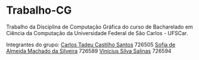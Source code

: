 # Trabalho-CG
Trabalho da Disciplina de Computação Gráfica do curso de Bacharelado em Ciência da Computação da Universidade Federal de São Carlos - UFSCar.

Integrantes do grupo:
[Carlos Tadeu Castilho Santos](https://github.com/CarlosTadeu)        726505
[Sofia de Almeida Machado da Silveira](https://github.com/sososilvei) 726589
[Vinícius Silva Salinas](https://github.com/ViniciusSalinas)         726594
